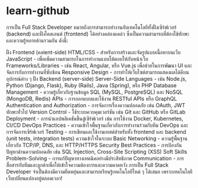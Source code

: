 # learn-github


การเป็น Full Stack Developer หมายถึงการสามารถทำงานกับเทคโนโลยีทั้งฝั่งเซิร์ฟเวอร์ (backend) และฝั่งไคลเอนต์ (frontend) ได้อย่างคล่องแคล่ว ซึ่งเป็นความสามารถที่ต้องใช้ทักษะและความรู้หลายด้านรวมกัน ดังนี้:

ฝั่ง Frontend (คลient-side)
HTML/CSS - สำหรับการสร้างและจัดรูปแบบเนื้อหาบนเว็บ
JavaScript - เพื่อเพิ่มความสามารถในการทำงานแบบโต้ตอบให้กับหน้าเว็บ
Frameworks/Libraries - เช่น React, Angular, หรือ Vue.js เพื่อช่วยในการพัฒนา UI และจัดการกับการทำงานที่ซับซ้อน
Responsive Design - การทำให้เว็บไซต์สามารถแสดงผลได้ดีบนอุปกรณ์ต่าง ๆ
ฝั่ง Backend (server-side)
Server-Side Languages - เช่น Node.js, Python (Django, Flask), Ruby (Rails), Java (Spring), หรือ PHP
Database Management - ความรู้เกี่ยวกับฐานข้อมูล SQL (MySQL, PostgreSQL) และ NoSQL (MongoDB, Redis)
APIs - การออกแบบและใช้งาน RESTful APIs หรือ GraphQL
Authentication and Authorization - การจัดการเรื่องความปลอดภัย เช่น OAuth, JWT
ทักษะทั่วไป
Version Control - ใช้ระบบควบคุมเวอร์ชัน เช่น Git และ GitHub หรือ GitLab
Deployment - การนำแอปพลิเคชันขึ้นสู่เซิร์ฟเวอร์ เช่น การใช้งาน Docker, Kubernetes, CI/CD
DevOps Practices - ความเข้าใจพื้นฐานเกี่ยวกับการทำงานร่วมกับทีม DevOps และการจัดการเซิร์ฟเวอร์
Testing - การเขียนและใช้งานเทสต์สำหรับทั้ง frontend และ backend (unit tests, integration tests)
ความเข้าใจในระบบ
Basic Networking - ความรู้พื้นฐานเกี่ยวกับ TCP/IP, DNS, และ HTTP/HTTPS
Security Best Practices - การป้องกันปัญหาด้านความปลอดภัย เช่น SQL Injection, Cross-Site Scripting (XSS)
Soft Skills
Problem-Solving - การแก้ปัญหาทางเทคนิคอย่างมีประสิทธิภาพ
Communication - การสื่อสารกับทีมและลูกค้าเพื่อให้เข้าใจความต้องการและความคาดหวัง
การเป็น Full Stack Developer จำเป็นต้องมีความยืดหยุ่นและสามารถเรียนรู้เทคโนโลยีใหม่ ๆ ได้เสมอ เพราะเทคโนโลยีเว็บเปลี่ยนแปลงอยู่ตลอดเวลา!
